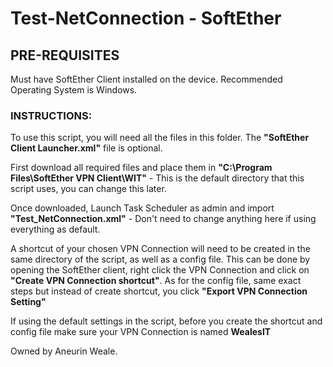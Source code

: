 # Test-NetConnection - SoftEther

## PRE-REQUISITES

Must have SoftEther Client installed on the device.
Recommended Operating System is Windows.

### INSTRUCTIONS:

To use this script, you will need all the files in this folder. The **"SoftEther Client Launcher.xml"** file is optional.

First download all required files and place them in **"C:\Program Files\SoftEther VPN Client\WIT\"** - This is the default directory that this script uses, you can change this later.

Once downloaded, Launch Task Scheduler as admin and import **"Test_NetConnection.xml"** - Don't need to change anything here if using everything as default.

A shortcut of your chosen VPN Connection will need to be created in the same directory of the script, as well as a config file.
This can be done by opening the SoftEther client, right click the VPN Connection and click on **"Create VPN Connection shortcut"**. As for the config file, same exact steps but instead of create shortcut, you click **"Export VPN Connection Setting"**

If using the default settings in the script, before you create the shortcut and config file make sure your VPN Connection is named **WealesIT**

Owned by Aneurin Weale.